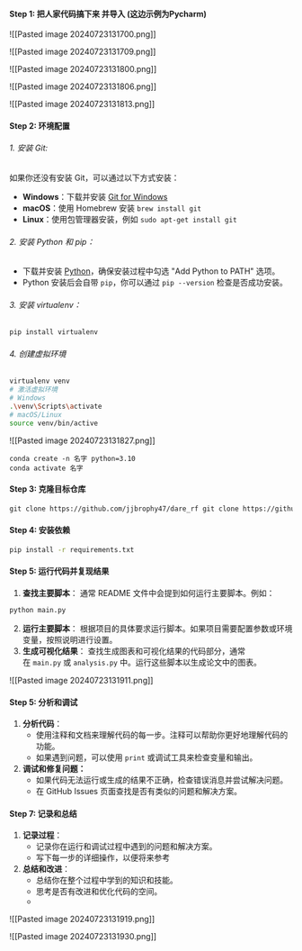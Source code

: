 #### Step 1: 把人家代码搞下来 并导入 (这边示例为Pycharm)
![[Pasted image 20240723131700.png]]

![[Pasted image 20240723131709.png]]

![[Pasted image 20240723131800.png]]

![[Pasted image 20240723131806.png]]

![[Pasted image 20240723131813.png]]

#### Step 2: 环境配置
###### 1. 安装 Git:
如果你还没有安装 Git，可以通过以下方式安装：
- **Windows**：下载并安装 [Git for Windows](https://gitforwindows.org/)
- **macOS**：使用 Homebrew 安装 `brew install git`
- **Linux**：使用包管理器安装，例如 `sudo apt-get install git`

###### 2. 安装 Python 和 pip：
- 下载并安装 [Python](https://www.python.org/downloads/)，确保安装过程中勾选 "Add Python to PATH" 选项。
- Python 安装后会自带 `pip`，你可以通过 `pip --version` 检查是否成功安装。

###### 3. 安装 virtualenv：
```bash
pip install virtualenv
```

###### 4. 创建虚拟环境
```bash
virtualenv venv
# 激活虚拟环境
# Windows
.\venv\Scripts\activate
# macOS/Linux
source venv/bin/active
```
![[Pasted image 20240723131827.png]]
```
conda create -n 名字 python=3.10
conda activate 名字
```
#### Step 3: 克隆目标仓库
``` bash
git clone https://github.com/jjbrophy47/dare_rf git clone https://github.com/schelterlabs/hedgecut
```

#### Step 4: 安装依赖
```bash
pip install -r requirements.txt
```

#### Step 5: 运行代码并复现结果

1. **查找主要脚本**： 通常 README 文件中会提到如何运行主要脚本。例如：
```bash
python main.py
```
2. **运行主要脚本**： 根据项目的具体要求运行脚本。如果项目需要配置参数或环境变量，按照说明进行设置。
3. **生成可视化结果**： 查找生成图表和可视化结果的代码部分，通常在 `main.py` 或 `analysis.py` 中。运行这些脚本以生成论文中的图表。

![[Pasted image 20240723131911.png]]

#### Step 5: 分析和调试
1. **分析代码**：
	- 使用注释和文档来理解代码的每一步。注释可以帮助你更好地理解代码的功能。
	- 如果遇到问题，可以使用 `print` 或调试工具来检查变量和输出。
2. **调试和修复问题：**
	- 如果代码无法运行或生成的结果不正确，检查错误消息并尝试解决问题。
	- 在 GitHub Issues 页面查找是否有类似的问题和解决方案。

#### Step 7: 记录和总结
1. **记录过程**：
	- 记录你在运行和调试过程中遇到的问题和解决方案。
	- 写下每一步的详细操作，以便将来参考
2. **总结和改进**：
	- 总结你在整个过程中学到的知识和技能。
	- 思考是否有改进和优化代码的空间。
	- 
![[Pasted image 20240723131919.png]]

![[Pasted image 20240723131930.png]]
